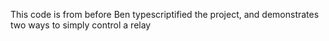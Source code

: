 This code is from before Ben typescriptified the project, and demonstrates two ways to simply control a relay


